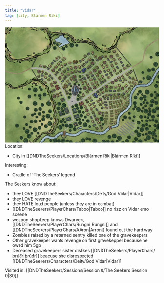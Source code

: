 ```yaml
---
title: "Vidar"
tag: [city, Blármen Ríki]
---
```

![ ](/DNDTheSeekers/images/VidarMapa.jpeg)
Location:
- City in [[DNDTheSeekers/Locations/Blármen Ríki|Blármen Ríki]]

Interesting:
- Cradle of 'The Seekers' legend

The Seekers know about: 
- they LOVE [[DNDTheSeekers/Characters/Deity/God Vidar|Vidar]]
- they LOVE revenge
- they HATE loud people (unless they are in combat)
- [[DNDTheSeekers/PlayerChars/Taboo|Taboo]] no rizz on Vidar emo sceene
- weapon shopkeep knows Dwarven, [[DNDTheSeekers/PlayerChars/Rungni|Rungni]] and [[DNDTheSeekers/PlayerChars/AAron|Arron]] found out the hard way
- Zombies raised by a returned sentry killed one of the gravekeepers
- Other gravekeeper wants revenge on first gravekepper because he owed him 5gp 
- Deceased gravekeepers sister dislikes [[DNDTheSeekers/PlayerChars/þrúđr|þrúđr]] beacuse she disrespected [[DNDTheSeekers/Characters/Deity/God Vidar|Vidar]] 

Visited in: 
[[DNDTheSeekers/Sessions/Session 0/The Seekers Session 0|S0]]
